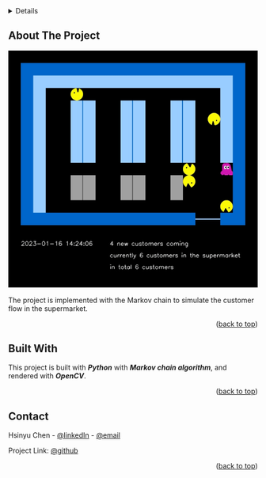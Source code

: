 <!-- TABLE OF CONTENTS -->
<details aligh="left>
  <summary>Table of Contents</summary>
  <ol>
    <li><a href="#about-the-project">About The Project</a></li>
    <li><a href="#built-with">Built With</a></li>
    <li><a href="#contact">Contact</a></li>
  </ol>
</details>


<!-- ABOUT THE PROJECT -->
## About The Project

![Simu-Gif][simu-gif]

The project is implemented with the Markov chain to simulate the customer flow in the supermarket.

<p align="right">(<a href="#readme-top">back to top</a>)</p>

<!-- BUILD WITH -->
## Built With

This project is built with ***Python*** with ***Markov chain algorithm***, and rendered with ***OpenCV***.

<p align="right">(<a href="#readme-top">back to top</a>)</p>


<!-- CONTACT -->
## Contact

Hsinyu Chen - [@linkedIn](https://www.linkedin.com/in/hsinyu-chen-4b43b489/) - [@email](chenxinyu.tw@gmail.com)

Project Link: [@github](https://github.com/xyc-tw/supermarket-simulator)

<p align="right">(<a href="#readme-top">back to top</a>)</p>


<!-- MARKDOWN LINKS & IMAGES -->
<!-- https://www.markdownguide.org/basic-syntax/#reference-style-links -->
[simu-gif]: simu.gif







